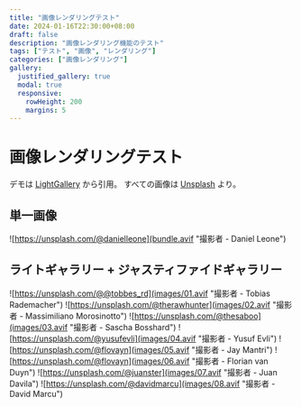 ```yaml
---
title: "画像レンダリングテスト"
date: 2024-01-16T22:30:00+08:00
draft: false
description: "画像レンダリング機能のテスト"
tags: ["テスト", "画像", "レンダリング"]
categories: ["画像レンダリング"]
gallery:
  justified_gallery: true
  modal: true
  responsive:
    rowHeight: 200
    margins: 5
---
```


# 画像レンダリングテスト
デモは [LightGallery](https://www.lightgalleryjs.com/demos/thumbnails/) から引用。
すべての画像は [Unsplash](https://unsplash.com/) より。

## 単一画像
![https://unsplash.com/@danielleone](bundle.avif "撮影者 - Daniel Leone")

## ライトギャラリー + ジャスティファイドギャラリー
![https://unsplash.com/@@tobbes_rd](images/01.avif "撮影者 - Tobias Rademacher")
![https://unsplash.com/@therawhunter](images/02.avif "撮影者 - Massimiliano Morosinotto")
![https://unsplash.com/@thesaboo](images/03.avif "撮影者 - Sascha Bosshard")
![https://unsplash.com/@yusufevli](images/04.avif "撮影者 - Yusuf Evli")
![https://unsplash.com/@flovayn](images/05.avif "撮影者 - Jay Mantri")
![https://unsplash.com/@flovayn](images/06.avif "撮影者 -  Florian van Duyn")
![https://unsplash.com/@juanster](images/07.avif "撮影者 - Juan Davila")
![https://unsplash.com/@davidmarcu](images/08.avif "撮影者 - David Marcu") 